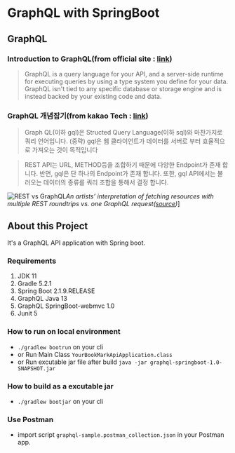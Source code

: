 # GraphQL with SpringBoot

## GraphQL
### Introduction to GraphQL(from official site : [link](https://graphql.org/))
> GraphQL is a query language for your API, and a server-side runtime for executing queries by using a type system you define for your data. GraphQL isn't tied to any specific database or storage engine and is instead backed by your existing code and data.

### GraphQL 개념잡기(from kakao Tech : [link](https://tech.kakao.com/2019/08/01/graphql-basic/))
> Graph QL(이하 gql)은 Structed Query Language(이하 sql)와 마찬가지로 쿼리 언어입니다. (중략) gql은 웹 클라이언트가 데이터를 서버로 부터 효율적으로 가져오는 것이 목적입니다

> REST API는 URL, METHOD등을 조합하기 때문에 다양한 Endpoint가 존재 합니다. 반면, gql은 단 하나의 Endpoint가 존재 합니다. 또한, gql API에서는 불러오는 데이터의 종류를 쿼리 조합을 통해서 결정 합니다.

![REST vs GraphQL](https://miro.medium.com/max/800/1*qpyJSVVPkd5c6ItMmivnYg.png)*An artists’ interpretation of fetching resources with multiple REST roundtrips vs. one GraphQL request([source](https://blog.apollographql.com/graphql-vs-rest-5d425123e34b))*]

## About this Project
It's a GraphQL API application with Spring boot. 

### Requirements
1. JDK 11
2. Gradle 5.2.1
3. Spring Boot 2.1.9.RELEASE
4. GraphQL Java 13
5. GraphQL SpringBoot-webmvc 1.0
6. Junit 5

### How to run on local environment
- `./gradlew bootrun` on your cli
- or Run Main Class `YourBookMarkApiApplication.class`
- or Run excutable jar file after build `java -jar graphql-springboot-1.0-SNAPSHOT.jar`

### How to build as a excutable jar
- `./gradlew bootjar` on your cli

### Use Postman 
- import script `graphql-sample.postman_collection.json` in your Postman app.
